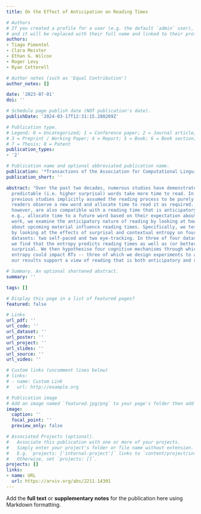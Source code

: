 ```yaml
---
title: On the Effect of Anticipation on Reading Times

# Authors
# If you created a profile for a user (e.g. the default `admin` user), write the username (folder name) here
# and it will be replaced with their full name and linked to their profile.
authors:
- Tiago Pimentel
- Clara Meister
- Ethan G. Wilcox
- Roger Levy
- Ryan Cotterell

# Author notes (such as 'Equal Contribution')
author_notes: []

date: '2023-07-01'
doi: ''

# Schedule page publish date (NOT publication's date).
publishDate: '2024-03-17T12:31:15.288209Z'

# Publication type.
# Legend: 0 = Uncategorized; 1 = Conference paper; 2 = Journal article;
# 3 = Preprint / Working Paper; 4 = Report; 5 = Book; 6 = Book section;
# 7 = Thesis; 8 = Patent
publication_types:
- '2'

# Publication name and optional abbreviated publication name.
publication: '*Transactions of the Association for Computational Linguistics*'
publication_short: ''

abstract: "Over the past two decades, numerous studies have demonstrated how less
  predictable (i.e. higher surprisal) words take more time to read. In general, these
  previous studies implicitly assumed the reading process to be purely responsive:
  readers observe a new word and allocate time to read it as required. These results,
  however, are also compatible with a reading time that is anticipatory: readers could,
  e.g., allocate time to a future word based on their expectation about it. In this
  work, we examine the anticipatory nature of reading by looking at how people's predictions
  about upcoming material influence reading times. Specifically, we test anticipation
  by looking at the effects of surprisal and contextual entropy on four reading-time
  datasets: two self-paced and two eye-tracking. In three of four datasets tested,
  we find that the entropy predicts reading times as well as (or better than) the
  surprisal. We then hypothesise four cognitive mechanisms through which the contextual
  entropy could impact RTs -- three of which we design experiments to analyse. Overall,
  our results support a view of reading that is both anticipatory and responsive."

# Summary. An optional shortened abstract.
summary: ''

tags: []

# Display this page in a list of Featured pages?
featured: false

# Links
url_pdf: ''
url_code: ''
url_dataset: ''
url_poster: ''
url_project: ''
url_slides: ''
url_source: ''
url_video: ''

# Custom links (uncomment lines below)
# links:
# - name: Custom Link
#   url: http://example.org

# Publication image
# Add an image named `featured.jpg/png` to your page's folder then add a caption below.
image:
  caption: ''
  focal_point: ''
  preview_only: false

# Associated Projects (optional).
#   Associate this publication with one or more of your projects.
#   Simply enter your project's folder or file name without extension.
#   E.g. `projects: ['internal-project']` links to `content/project/internal-project/index.md`.
#   Otherwise, set `projects: []`.
projects: []
links:
- name: URL
  url: https://arxiv.org/abs/2211.14301
---
```


Add the **full text** or **supplementary notes** for the publication here using Markdown formatting.
